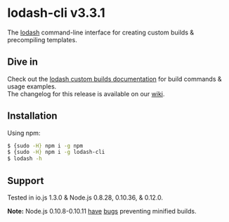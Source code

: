 # lodash-cli v3.3.1

The [lodash](https://lodash.com/) command-line interface for creating custom builds & precompiling templates.

## Dive in

Check out the [lodash custom builds documentation](https://lodash.com/custom-builds) for build commands & usage examples.<br>
The changelog for this release is available on our [wiki](https://github.com/lodash/lodash-cli/wiki/Changelog).

## Installation

Using npm:

```bash
$ {sudo -H} npm i -g npm
$ {sudo -H} npm i -g lodash-cli
$ lodash -h
```

## Support

Tested in io.js 1.3.0 & Node.js 0.8.28, 0.10.36, & 0.12.0.

**Note:** Node.js 0.10.8-0.10.11 [have](https://github.com/joyent/node/issues/5622) [bugs](https://github.com/joyent/node/issues/5688) preventing minified builds.
